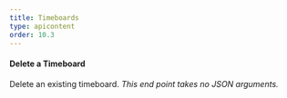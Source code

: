 ```yaml
---
title: Timeboards
type: apicontent
order: 10.3
---
```


#### Delete a Timeboard
Delete an existing timeboard.
*This end point takes no JSON arguments.*